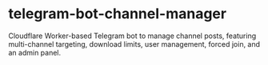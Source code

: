 # telegram-bot-channel-manager
Cloudflare Worker-based Telegram bot to manage channel posts, featuring multi-channel targeting, download limits, user management, forced join, and an admin panel.
